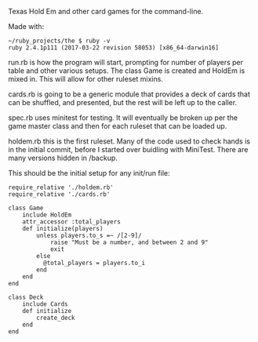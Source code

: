 Texas Hold Em and other card games for the command-line. 

Made with:

```
~/ruby_projects/the $ ruby -v
ruby 2.4.1p111 (2017-03-22 revision 58053) [x86_64-darwin16]
```

run.rb is how the program will start, prompting for number of players per table and other various setups. The class Game is created and HoldEm is mixed in. This will allow for other ruleset mixins. 

cards.rb is going to be a generic module that provides a deck of cards that can be shuffled, and presented, but the rest will be left up to the caller. 

spec.rb uses minitest for testing. It will eventually be broken up per the game master class and then for each ruleset that can be loaded up.

holdem.rb this is the first ruleset. Many of the code used to check hands is in the initial commit, before I started over buidling with MiniTest. There are many versions hidden in /backup. 

This should be the initial setup for any init/run file:

```
require_relative './holdem.rb'
require_relative './cards.rb'

class Game
	include HoldEm
	attr_accessor :total_players
	def initialize(players)
		unless players.to_s =~ /[2-9]/
			raise "Must be a number, and between 2 and 9"
			exit
		else
		  @total_players = players.to_i
		end
	end
end	

class Deck
	include Cards
	def initialize
		create_deck
	end
end
```

